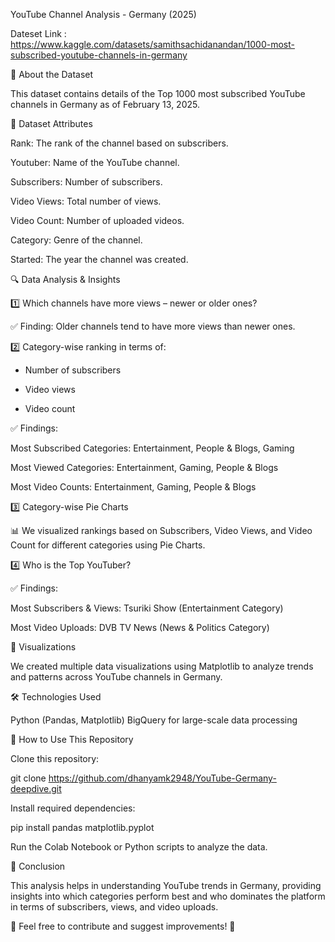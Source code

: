 YouTube Channel Analysis - Germany (2025)

Dateset Link : https://www.kaggle.com/datasets/samithsachidanandan/1000-most-subscribed-youtube-channels-in-germany

📌 About the Dataset

This dataset contains details of the Top 1000 most subscribed YouTube channels in Germany as of February 13, 2025.

📝 Dataset Attributes

Rank: The rank of the channel based on subscribers.

Youtuber: Name of the YouTube channel.

Subscribers: Number of subscribers.

Video Views: Total number of views.

Video Count: Number of uploaded videos.

Category: Genre of the channel.

Started: The year the channel was created.

🔍 Data Analysis & Insights

1️⃣ Which channels have more views – newer or older ones?

✅ Finding: Older channels tend to have more views than newer ones.

2️⃣ Category-wise ranking in terms of:

- Number of subscribers

- Video views

- Video count

✅ Findings:

Most Subscribed Categories: Entertainment, People & Blogs, Gaming

Most Viewed Categories: Entertainment, Gaming, People & Blogs

Most Video Counts: Entertainment, Gaming, People & Blogs

3️⃣ Category-wise Pie Charts

📊 We visualized rankings based on Subscribers, Video Views, and Video Count for different categories using Pie Charts.

4️⃣ Who is the Top YouTuber?

✅ Findings:

Most Subscribers & Views: Tsuriki Show (Entertainment Category)

Most Video Uploads: DVB TV News (News & Politics Category)

📌 Visualizations

We created multiple data visualizations using Matplotlib to analyze trends and patterns across YouTube channels in Germany.

🛠️ Technologies Used

Python (Pandas, Matplotlib)
BigQuery for large-scale data processing

📂 How to Use This Repository

Clone this repository:

git clone https://github.com/dhanyamk2948/YouTube-Germany-deepdive.git

Install required dependencies:

pip install pandas  matplotlib.pyplot

Run the Colab Notebook or Python scripts to analyze the data.

🎯 Conclusion

This analysis helps in understanding YouTube trends in Germany, providing insights into which categories perform best and who dominates the platform in terms of subscribers, views, and video uploads.

📌 Feel free to contribute and suggest improvements! 🚀
